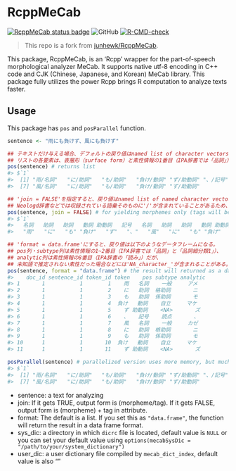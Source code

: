 
<!-- README.md is generated from README.Rmd. Please edit that file -->

# RcppMeCab

<!-- badges: start -->

[![RcppMeCab status
badge](https://paithiov909.r-universe.dev/badges/RcppMeCab)](https://paithiov909.r-universe.dev)
![GitHub](https://img.shields.io/github/license/paithiov909/RcppMeCab)
[![R-CMD-check](https://github.com/paithiov909/RcppMeCab/workflows/R-CMD-check/badge.svg)](https://github.com/paithiov909/RcppMeCab/actions)
<!-- badges: end -->

> This repo is a fork from
> [junhewk/RcppMeCab](https://github.com/junhewk/RcppMeCab).

This package, RcppMeCab, is an ‘Rcpp’ wrapper for the part-of-speech
morphological analyzer MeCab. It supports native utf-8 encoding in C++
code and CJK (Chinese, Japanese, and Korean) MeCab library. This package
fully utilizes the power Rcpp brings R computation to analyze texts
faster.

## Usage

This package has `pos` and `posParallel` function.

``` r
sentence <- "雨にも負けず、風にも負けず"

## テキストだけ与える場合、デフォルトの戻り値はnamed list of character vectors.
## リストの各要素は、表層形（surface form）と素性情報の1番目（IPA辞書では「品詞」）を'/'で区切ってつなげた文字列ベクトルになる。
pos(sentence) # returns list
#> $`1`
#>  [1] "雨/名詞"   "に/助詞"   "も/助詞"   "負け/動詞" "ず/助動詞" "、/記号"  
#>  [7] "風/名詞"   "に/助詞"   "も/助詞"   "負け/動詞" "ず/助動詞"

## 'join = FALSE'を指定すると、戻り値はnamed list of named character vectorsになる。
## Neologd辞書などでは収録されている語彙そのものに'/'が含まれていることがあるため、使用ケースによって使い分けるとよい。
pos(sentence, join = FALSE) # for yielding morphemes only (tags will be given on the vector names)
#> $`1`
#>   名詞   助詞   助詞   動詞 助動詞   記号   名詞   助詞   助詞   動詞 助動詞 
#>   "雨"   "に"   "も" "負け"   "ず"   "、"   "風"   "に"   "も" "負け"   "ず"

## 'format = data.frame'にすると、戻り値は以下のようなデータフレームになる。
## pos列・subtype列は素性情報の1~2番目（IPA辞書では「品詞」と「品詞細分類1」）、
## analytic列は素性情報の8番目（IPA辞書の「読み」）だが、
## 未知語で推定されない素性だった場合などには'NA_character_'が含まれることがある。
pos(sentence, format = "data.frame") # the result will returned as a data frame format
#>    doc_id sentence_id token_id token    pos subtype analytic
#> 1       1           1        1    雨   名詞    一般     アメ
#> 2       1           1        2    に   助詞  格助詞       ニ
#> 3       1           1        3    も   助詞  係助詞       モ
#> 4       1           1        4  負け   動詞    自立     マケ
#> 5       1           1        5    ず 助動詞    <NA>       ズ
#> 6       1           1        6    、   記号    読点       、
#> 7       1           1        7    風   名詞    一般     カゼ
#> 8       1           1        8    に   助詞  格助詞       ニ
#> 9       1           1        9    も   助詞  係助詞       モ
#> 10      1           1       10  負け   動詞    自立     マケ
#> 11      1           1       11    ず 助動詞    <NA>       ズ

posParallel(sentence) # parallelized version uses more memory, but much faster than the loop in single threading
#> $`1`
#>  [1] "雨/名詞"   "に/助詞"   "も/助詞"   "負け/動詞" "ず/助動詞" "、/記号"  
#>  [7] "風/名詞"   "に/助詞"   "も/助詞"   "負け/動詞" "ず/助動詞"
```

- sentence: a text for analyzing
- join: If it gets TRUE, output form is (morpheme/tag). If it gets
  FALSE, output form is (morpheme) + tag in attribute.
- format: The default is a list. If you set this as `"data.frame"`, the
  function will return the result in a data frame format.
- sys_dic: a directory in which `dicrc` file is located, default value
  is `NULL` or you can set your default value using
  `options(mecabSysDic = "/path/to/your/system_dictionary")`
- user_dic: a user dictionary file compiled by `mecab_dict_index`,
  default value is also “”
